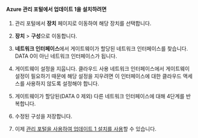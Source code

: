 
#### Azure 관리 포털에서 업데이트 1을 설치하려면

1. 관리 포털에서 **장치** 페이지로 이동하여 해당 장치를 선택합니다.
 
2. **장치** > **구성**으로 이동합니다.

3. **네트워크 인터페이스**에서 게이트웨이가 할당된 네트워크 인터페이스를 찾습니다. DATA 0이 아닌 네트워크 인터페이스가 됩니다.

4. 게이트웨이 설정을 지웁니다. 클라우드 사용 네트워크 인터페이스에서 게이트웨이 설정이 필요하기 때문에 해당 설정을 지우려면 이 인터페이스에 대한 클라우드 액세스를 사용하지 않도록 설정해야 합니다.

5. 게이트웨이가 할당된(DATA 0 제외) 다른 네트워크 인터페이스에 대해 4단계를 반복합니다.

6. 수정된 구성을 저장합니다.

7. 이제 [관리 포털을 사용하여 업데이트 1 설치를 사용](#use-the-management-portal-to-install-update-1)할 수 있습니다.

<!---HONumber=July15_HO2-->